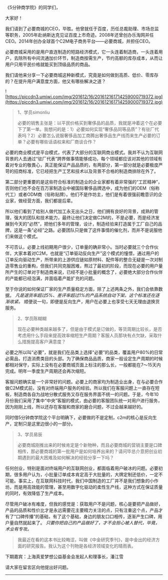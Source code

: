 《5分钟商学院》的同学们，

大家好！

我们请到了必要商城的CEO，毕胜。他曾就任于百度，历任总裁助理、市场总监等职务，2005年赴纳斯达克见证百度上市奇迹。2008年还曾创办乐淘网并任CEO。2014年创办全球首个C2M电子商务平台——必要商城，并担任CEO。

必要商城采用的是用户直连制造的短路经济模式，它一头连着制造商，一头连着用户，去除所有中间流通加价环节，制造商按需生产，节约高额的库存成本，从而让用户只用平民价格就能买到顶级品质的商品。

我们请他来分享一下必要商城这种新模式，究竟是如何做到高质、低价、零库存的？在提升用户满意度方面，他又有哪些解决之道？

![https://piccdn3.umiwi.com/img/201612/16/201612161714259000719372.jpg](https://piccdn3.umiwi.com/img/201612/16/201612161714259000719372.jpg)

> 1、学员simonliu
> 
> 必要的销售主张是：以平民价格买到奢侈品的品质，我就是冲着这个在必要下了第一单。我想问的是：1）必要如何实现“奢侈品同等品质”？有驻厂代表吗？2）必要怎么说服奢侈品加工商腾出奢侈品生产线而来生产必要的订单？必要有哪些话语权来和厂商谈合作？

必要的商业模式是平台模式，代表了大部分的互联网商业模式。我并不认为互联网背景的人去通过“驻厂代表”跨界做事情能够成功，每个领域都应该对其他的领域有着对专业的敬畏心，真正能保证产品品质的，有两部分，第一部分就是必要极度严苛的招商标准，它已经把生产工艺和技术以及背景不合格的制造商排除在外了。

第二部分更重要的是这些符合标准的制造业的企业家都有着非常强的“工匠精神”，否则他们也不会在百万家制造业中被国际奢侈品牌选中，成为他们的OEM（俗称代工）或者ODM商（俗称贴牌）。他们不是作坊主，他们是有着很强前瞻意识的企业家，做经营方面，我们都是后辈。

所以他们看到了给别人做代加工永无出头之日，他们拥有良好的背景，成熟的管理，强大的团队和技术能力，最终让他们决定做C2M的，不是必要，而是经济发展到今天的“必然”，把他们多年的管理，设计，制造经验来打造属于工厂自己的品牌，这是一条“必经”之路。必要团队只是做了这件事情的催化剂，而并不是说服他们来做这个模式。

不可否认，必要上线初期用户很少，订单量的确非常小。当时必要就三个合作伙伴，大家本着对C2M，也就是“订单驱动反向生产”这个模式的憧憬，通过用户的订单反向驱动生产，所带来的上游供应链如原材料、配件等的整合无疑是一次对制造零售业的重构，但我们共同克服困难，熬过了最初的阶段，而现在必要的用户量所产生的订单对于制造商来说，已经不是小批量的概念了，必要绝大部分合作伙伴的产能都已经泡满，并面临着产能扩充的问题。

至于你说的如何保证厂家的生产质量稳定方面，除了上述两条之外，我们会依靠数据， *凡是退货率超过5%、差评率超过1%的产品系统自动下架。这个标准还在逐渐收紧。* 顺便说一句，即便是反向生产，用户在必要上也享受七天无理由退换货服务。

> 2、学员陈糊糊
> 
> 现在必要种类越来越多了，但是由于模式是订做的，等货周期比较长，是否考虑用什么手段来提高效率缩短生产周期？客服人员那块有点欠缺，采取什么措施提高客户满意度？

必要之所以叫“必要”，就是我们在品类上选择“必要”的品类，覆盖用户80%的日常必需品，打造消费类目的头部。为了确保商品品质，商家一般设定生产周期的时候都相对保守，实际上没有在必要商城页面上标注的那么长，一般都能在7～15天内完成。明年一季度生产周期还会再次缩短。

客服问题确实是一个非常好的问题。必要上的商家均为制造业出身，在与必要合作做C2M模式前，没有对终端用户服务的经验。所以我们在客服问题上一直存在短板，制造商各自为战地分散式服务又存在服务界面不统一的问题。于是，今年10月份我们采用了集中“中央”客服的模式，由必要的客服团队统一对用户进行服务，因为刚刚上线，所以还存在客服和商家的磨合问题，不过会越来越好的。

同时借5分钟商学院这个平台明确下，必要做的不是定制，c2m的核心是反向生产，定制只是这里边很小的一部分。

> 3、学员易辰
> 
> 必要商城刚推出来的时候肯定是个新物种，而且必要商城的营销主要是口碑相传，那必要商城的第一批用户是如何培养出来的？请问毕总介意把创业初期遇到的最大困难及如何解决的经验分享一下吗？

任何创业，特别是面对终端用户的互联网创业，都面临着用户破冰的问题。必要初期，很多用户认为，小批量订单成本肯定高于大批量的，大牌定制还低价，一定不可能。事实上，在互联网科技时代，我们中国制造的工厂并不是我们想象的小作坊，而是用高效能的管理，甚至用数字化驱动的柔性生产线，这种方式在保证质量的同时，有效降低了生产成本。

尽管用户破冰有难度，但我的感觉是：获取用户不是问题，核心是要把产品做好，产品的品质和性价比才是永远需要花主要精力关注的点，只有注重这个点，产品才有了“口碑传播”的基础，有了这个基础，身边的朋友口口相传，逐渐产生口碑，用户量自然就起来了。 *只要你把自己的产品做好了，才不会担心被人替代，毕竟，术业有专攻。*

> 我最近在看的这本书比较晦涩，叫做《中金研究季刊》，是中金出的经济方面的研究报告。我认为这个刊物是各经济领域变化的晴雨表。

下期嘉宾：上海真爱梦想公益基金会发起人和理事长，潘江雪

请大家在留言区向他提出好问题。

---
